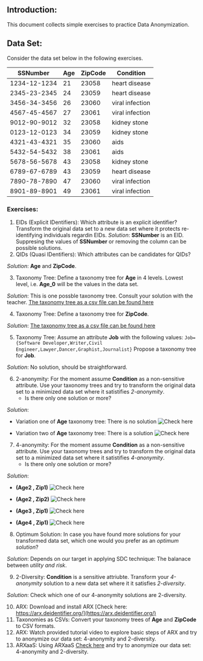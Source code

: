 ## Introduction:
This document collects simple exercises to practice Data Anonymization.


## Data Set: 
Consider the data set below in the following exercises.

| SSNumber | Age | ZipCode | Condition |
|---|---|---|---|
| 1234-12-1234 | 21 | 23058 | heart disease |
| 2345-23-2345 | 24 | 23059 | heart disease |
| 3456-34-3456 | 26 | 23060 | viral infection | 
| 4567-45-4567 | 27 | 23061 | viral infection | 
| 9012-90-9012 | 32 | 23058 | kidney stone | 
| 0123-12-0123 | 34 | 23059 | kidney stone | 
| 4321-43-4321 | 35 | 23060 | aids | 
| 5432-54-5432 | 38 | 23061 | aids | 
| 5678-56-5678 | 43 | 23058 | kidney stone | 
| 6789-67-6789 | 43 | 23059 | heart disease | 
| 7890-78-7890 | 47 | 23060 | viral infection | 
| 8901-89-8901 | 49 | 23061 | viral infection | 

### Exercises:

1. EIDs (Explicit IDentifiers): Which attribute is an explicit identifier? Transform the original data set to a new data set where it protects re-identifying individuals regardin EIDs.
*Solution*: **SSNumber** is an EID. Suppresing the values of **SSNumber** or removing the column can be possible solutions.
2. QIDs (Quasi IDentifiers): Which attributes can be candidates for QIDs?

*Solution*: **Age** and **ZipCode**.

3. Taxonomy Tree: Define a taxonomy tree for **Age** in 4 levels. Lowest level, i.e. **Age_0** will be the values in the data set.

*Solution*: This is one possble taxonomy tree. Consult your solution with the teacher. [The taxonomy tree as a csv file can be found here](./datasets/small-dataset-medical/tax_age.csv)

4. Taxonomy Tree: Define a taxonomy tree for **ZipCode**.

*Solution*: [The taxonomy tree as a csv file can be found here](./datasets/small-dataset-medical/tax_zip.csv)

5. Taxonomy Tree: Assume an attribute **Job** with the following values:
```Job={Software Developer,Writer,Civil Engineer,Lawyer,Dancer,Graphist,Journalist}```
Propose a taxonomy tree for **Job**.

*Solution*: No solution, should be straightforward. 

6. 2-anonymity: For the moment assume **Condition** as a non-sensitive attribute. Use your taxonomy trees and try to transform the original data set to a minimized data set where it satistifies *2-anonymity*.
	- Is there only one solution or more?

*Solution*: 
- Variation one of **Age** taxonomy tree: There is no solution ![Check here](./datasets/small-dataset-medical/k2_anonym_age_tax_1.png)

- Variation two of **Age** taxonomy tree: There is a solution 
![Check here](./datasets/small-dataset-medical/k2_anonym_age_tax_2.png)

7. 4-anonymity: For the moment assume **Condition** as a non-sensitive attribute. Use your taxonomy trees and try to transform the original data set to a minimized data set where it satistifies *4-anonymity*.
	- Is there only one solution or more?

*Solution*: 

- **(Age2 , Zip1)** ![Check here](./datasets/small-dataset-medical/k4_anonym_age2_zip1.png)

- **(Age2 , Zip2)** ![Check here](./datasets/small-dataset-medical/k4_anonym_age2_zip2.png)

- **(Age3 , Zip1)** ![Check here](./datasets/small-dataset-medical/k4_anonym_age3_zip1.png)

- **(Age4 , Zip1)** ![Check here](./datasets/small-dataset-medical/k4_anonym_age4_zip1.png)


8. Optimum Solution: In case you have found more solutions for your transformed data set, which one would you prefer as an *optimum solution*?

*Solution*: Depends on our target in applying SDC technique: The balanace between *utility and risk*.

9. 2-Diversity: **Condition** is a sensitive attriubte. Transform your *4-anonymity* solution to a new data set where it it satisfies *2-diversity*.

*Solution*: Check which one of our 4-anonymity solutions are 2-diversity.

10. ARX: Download and install ARX [Check here: https://arx.deidentifier.org/](https://arx.deidentifier.org/) 
11. Taxonomies as CSVs: Convert your taxonomy trees of **Age** and **ZipCode** to CSV formats.
12. ARX: Watch provided tutorial video to explore basic steps of ARX and try to anonymize our data set: 4-anonymity and 2-diversity.
13. ARXaaS: Using ARXaaS [Check here](http://145.24.222.216:3000/) and try to anonymize our data set: 4-anonymity and 2-diversity. 
